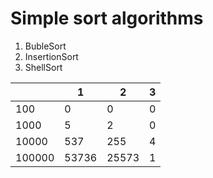 Simple sort algorithms
======================

1. BubleSort
2. InsertionSort
3. ShellSort


|      |    1 |     2 | 3 |
|------|------|-------|---|
|100   |    0 |     0 | 0 |
|1000  |    5 |     2 | 0 |
|10000 |  537 |   255 | 4 |
|100000|53736 | 25573 | 1 |
